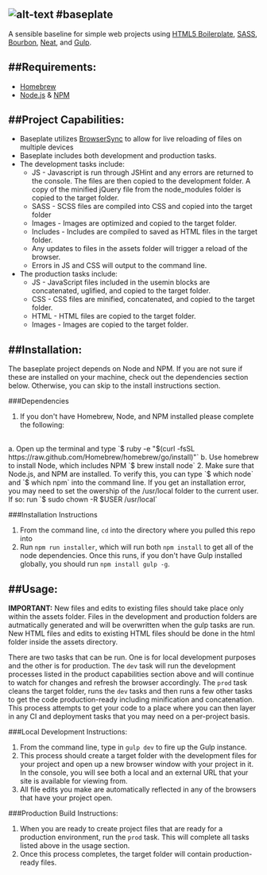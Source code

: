 ![alt-text](http://demersdesigns.com/OLD/thebaseplate-logo.png "Baseplate Logo")
#baseplate
---
A sensible baseline for simple web projects using [HTML5 Boilerplate](https://github.com/h5bp/html5-boilerplate), [SASS](http://sass-lang.com/), [Bourbon](http://bourbon.io/), [Neat](http://neat.bourbon.io/), and [Gulp](http://gulpjs.com/).

##Requirements:
---
* [Homebrew](http://brew.sh/)
* [Node.js](http://nodejs.org) & [NPM](https://www.npmjs.org/)

##Project Capabilities:
---
* Baseplate utilizes [BrowserSync](http://www.browsersync.io/) to allow for live reloading of files on multiple devices
* Baseplate includes both development and production tasks.
* The development tasks include:
    * JS - Javascript is run through JSHint and any errors are returned to the console. The files are then copied to the development folder. A copy of the minified jQuery file from the node_modules folder is copied to the target folder.
    * SASS - SCSS files are compiled into CSS and copied into the target folder
    * Images - Images are optimized and copied to the target folder.
    * Includes - Includes are compiled to saved as HTML files in the target folder.
    * Any updates to files in the assets folder will trigger a reload of the browser.
    * Errors in JS and CSS will output to the command line.
* The production tasks include:
    * JS - JavaScript files included in the usemin blocks are concatenated, uglified, and copied to the target folder.
    * CSS - CSS files are minified, concatenated, and copied to the target folder.
    * HTML - HTML files are copied to the target folder.
    * Images - Images are copied to the target folder.

##Installation:
---
The baseplate project depends on Node and NPM. If you are not sure if these are installed on your machine, check out the dependencies section below. Otherwise, you can skip to the install instructions section.

###Dependencies
1. If you don't have Homebrew, Node, and NPM installed please complete the following:
<br>
a. Open up the terminal and type `$ ruby -e "$(curl -fsSL https://raw.github.com/Homebrew/homebrew/go/install)"`
b. Use homebrew to install Node, which includes NPM `$ brew install node`
2. Make sure that Node.js, and NPM are installed. To verify this, you can type `$ which node` and `$ which npm` into the command line. If you get an installation error, you may need to set the owership of the /usr/local folder to the current user. If so: run `$ sudo chown -R $USER /usr/local`

###Installation Instructions
1. From the command line, `cd` into the directory where you pulled this repo into
2. Run `npm run installer`, which will run both `npm install` to get all of the node dependencies. Once this runs, if you don't have Gulp installed globally, you should run `npm install gulp -g`.

##Usage:
---
**IMPORTANT:** New files and edits to existing files should take place only within the assets folder. Files in the development and production folders are autmatically generated and will be overwritten when the gulp tasks are run. New HTML files and edits to existing HTML files should be done in the html folder inside the assets directory.

There are two tasks that can be run. One is for local development purposes and the other is for production. The `dev` task will run the development processes listed in the product capabilities section above and will continue to watch for changes and refresh the browser accordingly. The `prod` task cleans the target folder, runs the `dev` tasks and then runs a few other tasks to get the code production-ready including minification and concatenation. This process attempts to get your code to a place where you can then layer in any CI and deployment tasks that you may need on a per-project basis. 

###Local Development Instructions:
1. From the command line, type in `gulp dev` to fire up the Gulp instance.
2. This process should create a target folder with the development files for your project and open up a new browser window with your project in it. In the console, you will see both a local and an external URL that your site is available for viewing from.
3. All file edits you make are automatically reflected in any of the browsers that have your project open.

###Production Build Instructions:
1. When you are ready to create project files that are ready for a production environment, run the `prod` task. This will complete all tasks listed above in the usage section.
2. Once this process completes, the target folder will contain production-ready files.

